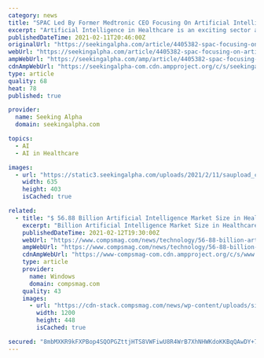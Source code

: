 ```yaml
---
category: news
title: "SPAC Led By Former Medtronic CEO Focusing On Artificial Intelligence In Healthcare"
excerpt: "Artificial Intelligence in Healthcare is an exciting sector and a good focus area for SPACs seeking high growth companies."
publishedDateTime: 2021-02-11T20:46:00Z
originalUrl: "https://seekingalpha.com/article/4405382-spac-focusing-on-artificial-intelligence-in-healthcare"
webUrl: "https://seekingalpha.com/article/4405382-spac-focusing-on-artificial-intelligence-in-healthcare"
ampWebUrl: "https://seekingalpha.com/amp/article/4405382-spac-focusing-on-artificial-intelligence-in-healthcare"
cdnAmpWebUrl: "https://seekingalpha-com.cdn.ampproject.org/c/s/seekingalpha.com/amp/article/4405382-spac-focusing-on-artificial-intelligence-in-healthcare"
type: article
quality: 68
heat: 78
published: true

provider:
  name: Seeking Alpha
  domain: seekingalpha.com

topics:
  - AI
  - AI in Healthcare

images:
  - url: "https://static3.seekingalpha.com/uploads/2021/2/11/saupload_cbb5e7b1272aff590288c572326967d0.png"
    width: 635
    height: 403
    isCached: true

related:
  - title: "$ 56.88 Billion Artificial Intelligence Market Size in Healthcare | Last Technology and market analysis by Intel, NVIDIA, Medtronic,"
    excerpt: "Billion Artificial Intelligence Market Size in Healthcare | Last Technology and market analysis by Intel, NVIDIA, Medtronic,"
    publishedDateTime: 2021-02-12T19:30:00Z
    webUrl: "https://www.compsmag.com/news/technology/56-88-billion-artificial-intelligence-market-size-in-healthcare-last-technology-and-market-analysis-by-intel-nvidia-medtronic/"
    ampWebUrl: "https://www.compsmag.com/news/technology/56-88-billion-artificial-intelligence-market-size-in-healthcare-last-technology-and-market-analysis-by-intel-nvidia-medtronic/amp/"
    cdnAmpWebUrl: "https://www-compsmag-com.cdn.ampproject.org/c/s/www.compsmag.com/news/technology/56-88-billion-artificial-intelligence-market-size-in-healthcare-last-technology-and-market-analysis-by-intel-nvidia-medtronic/amp/"
    type: article
    provider:
      name: Windows
      domain: compsmag.com
    quality: 43
    images:
      - url: "https://cdn-stack.compsmag.com/news/wp-content/uploads/sites/27/2021/02/5688-Billion-Artificial-Intelligence-Market-Size-in-Healthcare.png"
        width: 1200
        height: 448
        isCached: true

secured: "8mbMXKR9kFXPBop4SQOPGZttjHTS8VWFiwU8R4WrB7XhNHWKdoKKBqQAwDY+79d/rH/x9UYzuJFlLjR3JkLc1DiKT3aaq15r6/65zl3TD1esgK2RbeAbho01nXIFrIhjn9TUyX9XqAcHTkxkm6UNSRkiiuqqxOEUljHHJidkvssOyb3UBGPLkyQ/96dVoWAG2I81bqTXJeFofbaCrPQ/cBcz0ItSFL1Wk/mhf1BXDPAroKiJcc979wlBGBawXG3d+u5xc7lYoBHlR4cVB0NFXLcXsLo8hh0zOV3FcFGDIgkjhwq2aDQ7PXzGkjSVe5/DBy/o/9YChNauu58CjfJA+m6PZVAbdxhSa75UjKHs1Kg=;6NUf6ManBbQf4yZT1br39w=="
---
```



